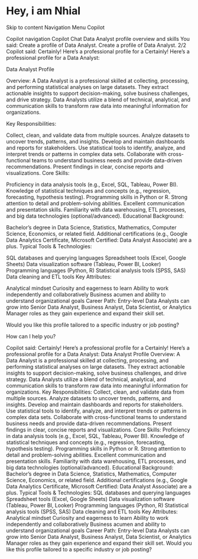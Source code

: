 # Hey, i am Nhial

Skip to content
Navigation Menu
Copilot

Copilot navigation
Copilot Chat
Data Analyst profile overview and skills
You said: Create a profile of Data Analyst.
Create a profile of Data Analyst. 
2/2
Copilot said: Certainly! Here’s a professional profile for a
Certainly! Here’s a professional profile for a Data Analyst:

Data Analyst Profile

Overview:
A Data Analyst is a professional skilled at collecting, processing, and performing statistical analyses on large datasets. They extract actionable insights to support decision-making, solve business challenges, and drive strategy. Data Analysts utilize a blend of technical, analytical, and communication skills to transform raw data into meaningful information for organizations.

Key Responsibilities:

Collect, clean, and validate data from multiple sources.
Analyze datasets to uncover trends, patterns, and insights.
Develop and maintain dashboards and reports for stakeholders.
Use statistical tools to identify, analyze, and interpret trends or patterns in complex data sets.
Collaborate with cross-functional teams to understand business needs and provide data-driven recommendations.
Present findings in clear, concise reports and visualizations.
Core Skills:

Proficiency in data analysis tools (e.g., Excel, SQL, Tableau, Power BI).
Knowledge of statistical techniques and concepts (e.g., regression, forecasting, hypothesis testing).
Programming skills in Python or R.
Strong attention to detail and problem-solving abilities.
Excellent communication and presentation skills.
Familiarity with data warehousing, ETL processes, and big data technologies (optional/advanced).
Educational Background:

Bachelor’s degree in Data Science, Statistics, Mathematics, Computer Science, Economics, or related field.
Additional certifications (e.g., Google Data Analytics Certificate, Microsoft Certified: Data Analyst Associate) are a plus.
Typical Tools & Technologies:

SQL databases and querying languages
Spreadsheet tools (Excel, Google Sheets)
Data visualization software (Tableau, Power BI, Looker)
Programming languages (Python, R)
Statistical analysis tools (SPSS, SAS)
Data cleaning and ETL tools
Key Attributes:

Analytical mindset
Curiosity and eagerness to learn
Ability to work independently and collaboratively
Business acumen and ability to understand organizational goals
Career Path: Entry-level Data Analysts can grow into Senior Data Analyst, Business Analyst, Data Scientist, or Analytics Manager roles as they gain experience and expand their skill set.

Would you like this profile tailored to a specific industry or job posting?

How can I help you?

Copilot said: Certainly! Here’s a professional profile for a Certainly! Here’s a professional profile for a Data Analyst: Data Analyst Profile Overview: A Data Analyst is a professional skilled at collecting, processing, and performing statistical analyses on large datasets. They extract actionable insights to support decision-making, solve business challenges, and drive strategy. Data Analysts utilize a blend of technical, analytical, and communication skills to transform raw data into meaningful information for organizations. Key Responsibilities: Collect, clean, and validate data from multiple sources. Analyze datasets to uncover trends, patterns, and insights. Develop and maintain dashboards and reports for stakeholders. Use statistical tools to identify, analyze, and interpret trends or patterns in complex data sets. Collaborate with cross-functional teams to understand business needs and provide data-driven recommendations. Present findings in clear, concise reports and visualizations. Core Skills: Proficiency in data analysis tools (e.g., Excel, SQL, Tableau, Power BI). Knowledge of statistical techniques and concepts (e.g., regression, forecasting, hypothesis testing). Programming skills in Python or R. Strong attention to detail and problem-solving abilities. Excellent communication and presentation skills. Familiarity with data warehousing, ETL processes, and big data technologies (optional/advanced). Educational Background: Bachelor’s degree in Data Science, Statistics, Mathematics, Computer Science, Economics, or related field. Additional certifications (e.g., Google Data Analytics Certificate, Microsoft Certified: Data Analyst Associate) are a plus. Typical Tools & Technologies: SQL databases and querying languages Spreadsheet tools (Excel, Google Sheets) Data visualization software (Tableau, Power BI, Looker) Programming languages (Python, R) Statistical analysis tools (SPSS, SAS) Data cleaning and ETL tools Key Attributes: Analytical mindset Curiosity and eagerness to learn Ability to work independently and collaboratively Business acumen and ability to understand organizational goals Career Path: Entry-level Data Analysts can grow into Senior Data Analyst, Business Analyst, Data Scientist, or Analytics Manager roles as they gain experience and expand their skill set. Would you like this profile tailored to a specific industry or job posting?
